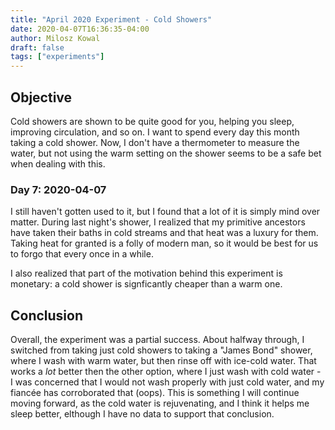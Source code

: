 ```yaml
---
title: "April 2020 Experiment - Cold Showers"
date: 2020-04-07T16:36:35-04:00
author: Milosz Kowal
draft: false
tags: ["experiments"]
---
```


## Objective

Cold showers are shown to be quite good for you, helping you sleep, improving circulation, and so on. I want to spend every day this month taking a cold shower. Now, I don't have a thermometer to measure the water, but not using the warm setting on the shower
seems to be a safe bet when dealing with this.

### Day 7: 2020-04-07

I still haven't gotten used to it, but I found that a lot of it is simply mind over matter. During last night's shower, I realized that my primitive ancestors have taken their baths in cold streams and that heat was a luxury for them. Taking heat for granted is a
folly of modern man, so it would be best for us to forgo that every once in a while.

I also realized that part of the motivation behind this experiment is monetary: a cold shower is signficantly cheaper than a warm one.

## Conclusion

Overall, the experiment was a partial success. About halfway through, I switched from taking just cold showers to taking a "James Bond" shower, where I wash with warm water, but then rinse off with ice-cold water. That works a _lot_ better then the other option, where I just wash with cold water - I was concerned that I would not wash properly with just cold water, and my fiancée has corroborated that (oops). This is something I will continue moving forward, as the cold water is rejuvenating, and I think it helps me sleep better, elthough I have no data to support that conclusion.
